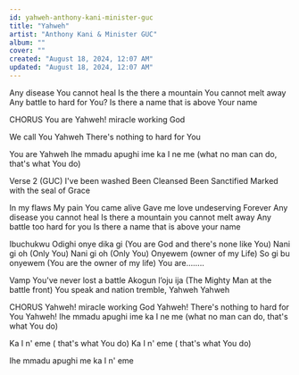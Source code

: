 ```yaml
---
id: yahweh-anthony-kani-minister-guc
title: "Yahweh"
artist: "Anthony Kani & Minister GUC"
album: ""
cover: ""
created: "August 18, 2024, 12:07 AM"
updated: "August 18, 2024, 12:07 AM"
---
```


Any disease You cannot heal
Is the there a mountain You cannot melt away
Any battle to hard for You?
Is there a name that is above Your name

CHORUS
You are
Yahweh! miracle working God

We call You Yahweh
There's nothing to hard for You

You are Yahweh
Ihe mmadu apughi ime ka I ne me (what no man can do, that's what You do)

Verse 2 (GUC)
I've been washed
Been Cleansed
Been Sanctified
Marked with the seal of Grace

In my flaws
My pain
You came alive
Gave me love undeserving
Forever
Any disease you cannot heal
Is there a mountain you cannot melt away
Any battle too hard for you
Is there a name that is above your name

Ibuchukwu
Odighi onye dika gi (You are God and there's none like You)
Nani gi oh (Only You)
Nani gi oh (Only You)
Onyewem (owner of my Life)
So gi bu onyewem (You are the owner of my life)
You are........

Vamp
You've never lost a battle Akogun l’oju ija (The Mighty Man at the battle front)
You speak and nation tremble, Yahweh Yahweh

CHORUS
Yahweh! miracle working God
Yahweh! There's nothing to hard for You
Yahweh! Ihe mmadu apughi ime ka I ne me (what no man can do, that's what You do)

Ka I n' eme ( that's what You do)
Ka I n' eme ( that's what You do)

Ihe mmadu apughi me ka I n' eme
